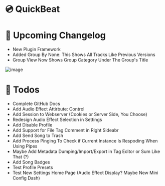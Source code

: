 # 💿 QuickBeat
# 💠 Upcoming Changelog
- New Plugin Framework
- Added Group By None: This Shows All Tracks Like Previous Versions
- Group View Now Shows Group Category Under The Group's Title

![image](https://github.com/user-attachments/assets/3fc9aad7-f10f-4631-aa1f-981b0894ed48)

# 📝 Todos
- Complete GitHub Docs
- Add Audio Effect Attirbute: Control
- Add Session to Webserver (Cookies or Server Side, You Choose)
- Redesign Audio Effect Selection in Settings
- Add Disable Profile
- Add Support for File Tag Comment in Right Sideabr
- Add Send Song to Trash
- Add Process Pinging To Check if Current Instance Is Respoding When Using Pipes
- Maybe Add Metadata Dumping/Import/Export in Tag Editor or Sum Like That (?)
- Add Song Badges
- Test Profile Presets
- Test New Settings Home Page (Audio Effect Display? Maybe New Mini Config Dash)
